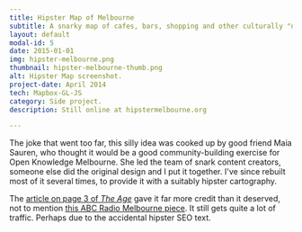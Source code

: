 ```yaml
---
title: Hipster Map of Melbourne
subtitle: A snarky map of cafes, bars, shopping and other culturally "now" oddities.
layout: default
modal-id: 5
date: 2015-01-01
img: hipster-melbourne.png
thumbnail: hipster-melbourne-thumb.png
alt: Hipster Map screenshot.
project-date: April 2014
tech: Mapbox-GL-JS
category: Side project.
description: Still online at hipstermelbourne.org

---
```

The joke that went too far, this silly idea was cooked up by good friend Maia Sauren, who thought it would be a good community-building exercise for Open Knowledge Melbourne. She led the team of snark content creators, someone else did the original design and I put it together. I've since rebuilt most of it several times, to provide it with a suitably hipster cartography.

The [article on page 3 of *The Age*](http://www.theage.com.au/victoria/mapping-the-hip-haunts-of-the-fashionably-uncool-20140406-366tz.html) gave it far more credit than it deserved, not to mention [this ABC Radio Melbourne piece](http://www.abc.net.au/local/audio/2014/03/19/3962737.htm?site=melbourne). It still gets quite a lot of traffic. Perhaps due to the accidental hipster SEO text.
